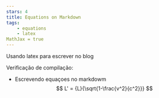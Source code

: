 ```yaml
---
stars: 4
title: Equations on Markdown
tags:
	- equations
	- latex
MathJax = true
---
```


Usando latex para escrever no blog

Verificação de compilação:
- Escrevendo equaçoes no markdowm
$$
 L' = {L}{\sqrt{1-\frac{v^2}{c^2}}}
$$
